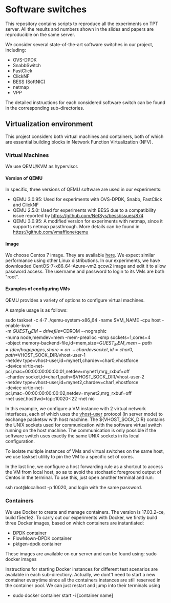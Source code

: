 # Software switches
This repository contains scripts to reproduce all the experiments on TPT server. All the results and numbers shown in the slides and papers are reproducible on the same server.

We consider several state-of-the-art software switches in our project, including:
* OVS-DPDK
* SnabbSwitch
* FastClick
* ClickNF
* BESS (SoftNIC)
* netmap
* VPP

The detailed instructions for each considered software switch can be found in the corresponding sub-directories.

## Virtualization environment
This project considers both virtual machines and containers, both of which are essential building blocks in Network Function Virtualization (NFV).

### Virtual Machines
We use QEMU/KVM as hypervisor. 

#### Version of QEMU
In specific, three versions of QEMU software are used in our experiments:

* QEMU 3.0.95: Used for experiments with OVS-DPDK, Snabb, FastClick and ClickNF
* QEMU 2.5.0: Used for experiments with BESS due to a compatibility issue reported by https://github.com/NetSys/bess/issues/874
* QEMU 3.0.95: A modified version for experiments with netmap, since it supports netmap passthrough. More details can be found in https://github.com/vmaffione/qemu

#### Image
We choose Centos 7 image. They are available [here](https://cloud.centos.org/centos/7/images/). We expect similar performance using other Linux distributions. In our experiments, we have downloaded CentOS-7-x86_64-Azure-vm2.qcow2 image and edit it to allow password access. The username and password to login to its VMs are both "root".

#### Examples of configuring VMs
QEMU provides a variety of options to configure virtual machines. 

A sample usage is as follows:

sudo taskset -c 4-7 ./qemu-system-x86_64 -name $VM_NAME -cpu host -enable-kvm \
  -m $GUEST_MEM -drive file=$CDROM --nographic \
  -numa node,memdev=mem -mem-prealloc -smp sockets=1,cores=4 \
  -object memory-backend-file,id=mem,size=$GUEST_MEM,mem-path=/dev/hugepages,share=on \
  -chardev socket,id=char0,path=$VHOST_SOCK_DIR/vhost-user-1 \
  -netdev type=vhost-user,id=mynet1,chardev=char0,vhostforce \
  -device virtio-net-pci,mac=00:00:00:00:00:01,netdev=mynet1,mrg_rxbuf=off \
  -chardev socket,id=char1,path=$VHOST_SOCK_DIR/vhost-user-2 \
  -netdev type=vhost-user,id=mynet2,chardev=char1,vhostforce \
  -device virtio-net-pci,mac=00:00:00:00:00:02,netdev=mynet2,mrg_rxbuf=off \
  -net user,hostfwd=tcp::10020-:22 -net nic

In this example, we configure a VM instance with 2 virtual network interfaces, each of which uses the [vhost-user](https://access.redhat.com/solutions/3394851) protocol (in server mode) to exchange packetsw with host machine. The ${VHOST_SOCK_DIR} contains the UNIX sockets used for communication with the software virtual switch running on the host machine. The communication is only possible if the software switch uses exactly the same UNIX sockets in its local configuration. 

To isolate multiple instances of VMs and virtual switches on the same host, we use taskset utility to pin the VM to a specific set of cores.

In the last line, we configure a host forwarding rule as a shortcut to access the VM from local host, so as to avoid the stochastic foreground output of Centos in the terminal. To use this, just open another terminal and run: 

ssh root@localhost -p 10020, and login with the same password.

### Containers
We use Docker to create and manage containers. The version is 17.03.2-ce, build f5ec1e2. To carry out our experiments with Docker, we firstly build three Docker images, based on which containers are instantiated:
* DPDK container
* FlowMown-DPDK container
* pktgen-dpdk container

These images are available on our server and can be found using: sudo docker images

Instructions for starting Docker instances for different test scenarios are available in each sub-directiory. Actually, we dont't need to start a new container everytime since all the containers instances are still reserved in the container pool. We can just restart and jump into their terminals using
  * sudo docker container start -i [container name]


